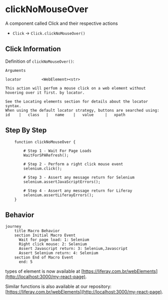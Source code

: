 

# clickNoMouseOver

A component called Click and their respective actions

- `Click` → `Click.clickNoMouseOver()`

## Click Information

Definition of `clickNoMouseOver()`:

```clickNoMouseOver()
Arguments

locator         <WebElement><str>

This action will perfom a mouse click on a web element without hovering over it first. by locator.

See the Locating elements section for details about the locator syntax. 
When using the default locator strategy, buttons are searched using:
id    |   class   |   name    |   value     |   xpath
```

## Step By Step

```
    function clickNoMouseOver {

        # Step 1 - Wait For Page Loads
		WaitForSPARefresh();

        # Step 2 - Perform a right click mouse event
		selenium.click();

        # Step 3 - Assert any message return for Selenium
		selenium.assertJavaScriptErrors();

        # Step 4 - Assert any message return for Liferay
		selenium.assertLiferayErrors();
	}
```
## Behavior
```mermaid
journey
    title Macro Behavior
    section Initial Macro Event
      Wait for page load: 1: Selenium
      Right click mouse: 2: Selenium
      Assert Javascript return: 3: Selenium,Javascript
      Assert Selenium return: 4: Selenium
    section End of Macro Event
      end: 5
```

types of element is now available at [https://liferay.com.br/webElements](http://localhost:3000/my-react-page).

Similar functions is also available at our repository: [https://liferay.com.br/webElements](http://localhost:3000/my-react-page).
